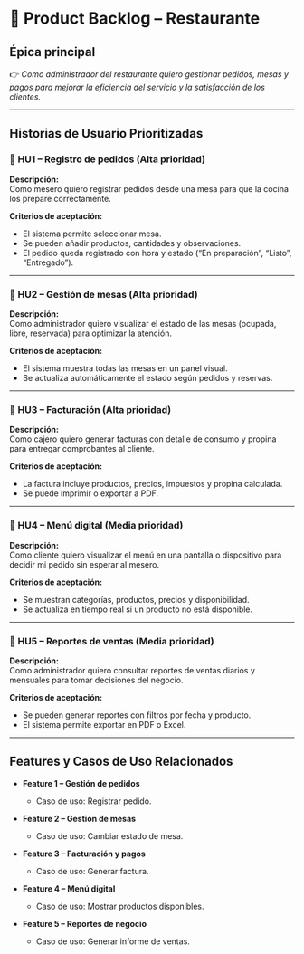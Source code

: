 # 📌 Product Backlog – Restaurante

## Épica principal
👉 *Como administrador del restaurante quiero gestionar pedidos, mesas y pagos para mejorar la eficiencia del servicio y la satisfacción de los clientes.*

---

## Historias de Usuario Prioritizadas

### 🔹 HU1 – Registro de pedidos (Alta prioridad)
**Descripción:**  
Como mesero quiero registrar pedidos desde una mesa para que la cocina los prepare correctamente.  

**Criterios de aceptación:**  
- El sistema permite seleccionar mesa.  
- Se pueden añadir productos, cantidades y observaciones.  
- El pedido queda registrado con hora y estado (“En preparación”, “Listo”, “Entregado”).  

---

### 🔹 HU2 – Gestión de mesas (Alta prioridad)
**Descripción:**  
Como administrador quiero visualizar el estado de las mesas (ocupada, libre, reservada) para optimizar la atención.  

**Criterios de aceptación:**  
- El sistema muestra todas las mesas en un panel visual.  
- Se actualiza automáticamente el estado según pedidos y reservas.  

---

### 🔹 HU3 – Facturación (Alta prioridad)
**Descripción:**  
Como cajero quiero generar facturas con detalle de consumo y propina para entregar comprobantes al cliente.  

**Criterios de aceptación:**  
- La factura incluye productos, precios, impuestos y propina calculada.  
- Se puede imprimir o exportar a PDF.  

---

### 🔹 HU4 – Menú digital (Media prioridad)
**Descripción:**  
Como cliente quiero visualizar el menú en una pantalla o dispositivo para decidir mi pedido sin esperar al mesero.  

**Criterios de aceptación:**  
- Se muestran categorías, productos, precios y disponibilidad.  
- Se actualiza en tiempo real si un producto no está disponible.  

---

### 🔹 HU5 – Reportes de ventas (Media prioridad)
**Descripción:**  
Como administrador quiero consultar reportes de ventas diarios y mensuales para tomar decisiones del negocio.  

**Criterios de aceptación:**  
- Se pueden generar reportes con filtros por fecha y producto.  
- El sistema permite exportar en PDF o Excel.  

---

## Features y Casos de Uso Relacionados

- **Feature 1 – Gestión de pedidos**  
  - Caso de uso: Registrar pedido.  

- **Feature 2 – Gestión de mesas**  
  - Caso de uso: Cambiar estado de mesa.  

- **Feature 3 – Facturación y pagos**  
  - Caso de uso: Generar factura.  

- **Feature 4 – Menú digital**  
  - Caso de uso: Mostrar productos disponibles.  

- **Feature 5 – Reportes de negocio**  
  - Caso de uso: Generar informe de ventas.  
